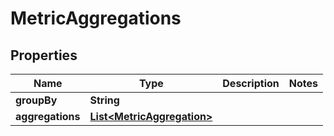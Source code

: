 

# MetricAggregations


## Properties

| Name | Type | Description | Notes |
|------------ | ------------- | ------------- | -------------|
|**groupBy** | **String** |  |  |
|**aggregations** | [**List&lt;MetricAggregation&gt;**](MetricAggregation.md) |  |  |



